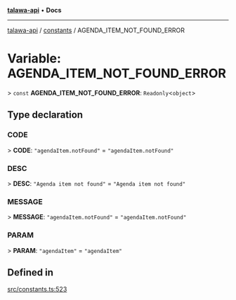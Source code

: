 [**talawa-api**](../../README.md) • **Docs**

***

[talawa-api](../../modules.md) / [constants](../README.md) / AGENDA\_ITEM\_NOT\_FOUND\_ERROR

# Variable: AGENDA\_ITEM\_NOT\_FOUND\_ERROR

\> `const` **AGENDA\_ITEM\_NOT\_FOUND\_ERROR**: `Readonly`\<`object`\>

## Type declaration

### CODE

\> **CODE**: `"agendaItem.notFound"` = `"agendaItem.notFound"`

### DESC

\> **DESC**: `"Agenda item not found"` = `"Agenda item not found"`

### MESSAGE

\> **MESSAGE**: `"agendaItem.notFound"` = `"agendaItem.notFound"`

### PARAM

\> **PARAM**: `"agendaItem"` = `"agendaItem"`

## Defined in

[src/constants.ts:523](https://github.com/PalisadoesFoundation/talawa-api/blob/790ab2939a7c80eb0ff31afd318f8889a001f225/src/constants.ts#L523)
